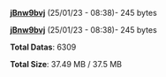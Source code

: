 [**jBnw9bvj**](/data/jBnw9bvj.txt) (25/01/23 - 08:38)- 245 bytes

[**jBnw9bvj**](/data/jBnw9bvj.txt) (25/01/23 - 08:38)- 245 bytes

**Total Datas**: 6309

**Total Size**: 37.49 MB / 37.5 MB